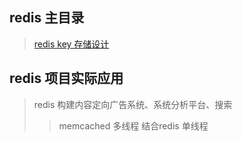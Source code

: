 ## redis 主目录
> [redis key 存储设计]()
## redis 项目实际应用
> redis 构建内容定向广告系统、系统分析平台、搜索
>> memcached 多线程 结合redis 单线程
>>>
>>>>
>>>>>